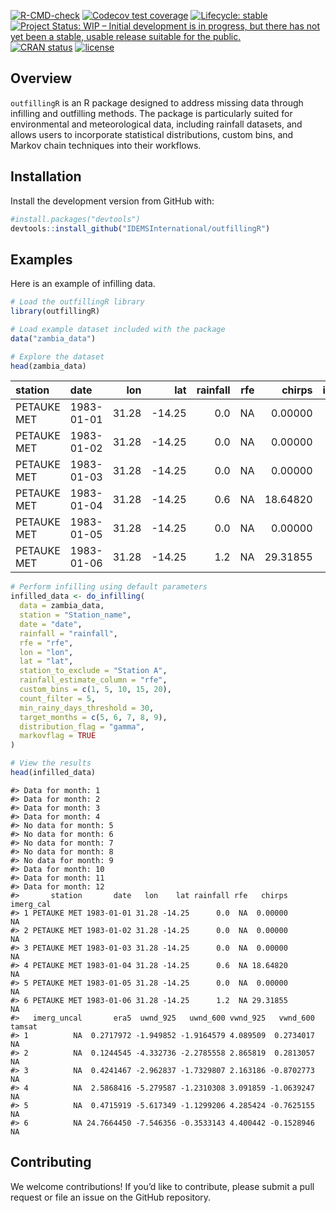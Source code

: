 
<!-- README.md is generated from README.Rmd. Please edit that file -->
<!-- badges: start -->

[![R-CMD-check](https://github.com/IDEMSInternational/outfillingR/workflows/R-CMD-check/badge.svg)](https://github.com/IDEMSInternational/outfillingR/actions)
[![Codecov test
coverage](https://codecov.io/gh/IDEMSInternational/outfillingR/branch/main/graph/badge.svg)](https://app.codecov.io/gh/IDEMSInternational/outfillingR?branch=main)
[![Lifecycle:
stable](https://img.shields.io/badge/lifecycle-stable-green.svg)](https://lifecycle.r-lib.org/articles/stages.html#stable)
[![Project Status: WIP – Initial development is in progress, but there
has not yet been a stable, usable release suitable for the
public.](https://www.repostatus.org/badges/latest/wip.svg)](https://www.repostatus.org/#wip)
[![CRAN
status](https://www.r-pkg.org/badges/version/outfillingR)](https://CRAN.R-project.org/package=outfillingR)
[![license](https://img.shields.io/badge/license-LGPL%20(%3E=%203)-lightgrey.svg)](https://www.gnu.org/licenses/lgpl-3.0.en.html)
<!-- badges: end -->

## Overview

`outfillingR` is an R package designed to address missing data through
infilling and outfilling methods. The package is particularly suited for
environmental and meteorological data, including rainfall datasets, and
allows users to incorporate statistical distributions, custom bins, and
Markov chain techniques into their workflows.

## Installation

Install the development version from GitHub with:

``` r
#install.packages("devtools")
devtools::install_github("IDEMSInternational/outfillingR")
```

## Examples

Here is an example of infilling data.

``` r
# Load the outfillingR library
library(outfillingR)
```

``` r
# Load example dataset included with the package
data("zambia_data") 

# Explore the dataset
head(zambia_data)
```

| station     | date       |   lon |    lat | rainfall | rfe |   chirps | imerg_cal | imerg_uncal |       era5 |  uwnd_925 |   uwnd_600 | vwnd_925 |   vwnd_600 | tamsat |
|:------------|:-----------|------:|-------:|---------:|----:|---------:|----------:|------------:|-----------:|----------:|-----------:|---------:|-----------:|-------:|
| PETAUKE MET | 1983-01-01 | 31.28 | -14.25 |      0.0 |  NA |  0.00000 |        NA |          NA |  0.2717972 | -1.949852 | -1.9164579 | 4.089509 |  0.2734017 |     NA |
| PETAUKE MET | 1983-01-02 | 31.28 | -14.25 |      0.0 |  NA |  0.00000 |        NA |          NA |  0.1244545 | -4.332736 | -2.2785558 | 2.865819 |  0.2813057 |     NA |
| PETAUKE MET | 1983-01-03 | 31.28 | -14.25 |      0.0 |  NA |  0.00000 |        NA |          NA |  0.4241467 | -2.962837 | -1.7329807 | 2.163186 | -0.8702773 |     NA |
| PETAUKE MET | 1983-01-04 | 31.28 | -14.25 |      0.6 |  NA | 18.64820 |        NA |          NA |  2.5868416 | -5.279587 | -1.2310308 | 3.091859 | -1.0639247 |     NA |
| PETAUKE MET | 1983-01-05 | 31.28 | -14.25 |      0.0 |  NA |  0.00000 |        NA |          NA |  0.4715919 | -5.617349 | -1.1299206 | 4.285424 | -0.7625155 |     NA |
| PETAUKE MET | 1983-01-06 | 31.28 | -14.25 |      1.2 |  NA | 29.31855 |        NA |          NA | 24.7664450 | -7.546356 | -0.3533143 | 4.400442 | -0.1528946 |     NA |

``` r
# Perform infilling using default parameters
infilled_data <- do_infilling(
  data = zambia_data,
  station = "Station_name",
  date = "date",
  rainfall = "rainfall",
  rfe = "rfe",
  lon = "lon",
  lat = "lat",
  station_to_exclude = "Station A",
  rainfall_estimate_column = "rfe",
  custom_bins = c(1, 5, 10, 15, 20),
  count_filter = 5,
  min_rainy_days_threshold = 30,
  target_months = c(5, 6, 7, 8, 9),
  distribution_flag = "gamma",
  markovflag = TRUE
)

# View the results
head(infilled_data)
```

    #> Data for month: 1 
    #> Data for month: 2 
    #> Data for month: 3 
    #> Data for month: 4 
    #> No data for month: 5 
    #> No data for month: 6 
    #> No data for month: 7 
    #> No data for month: 8 
    #> No data for month: 9 
    #> Data for month: 10 
    #> Data for month: 11 
    #> Data for month: 12
    #>       station       date   lon    lat rainfall rfe   chirps imerg_cal
    #> 1 PETAUKE MET 1983-01-01 31.28 -14.25      0.0  NA  0.00000        NA
    #> 2 PETAUKE MET 1983-01-02 31.28 -14.25      0.0  NA  0.00000        NA
    #> 3 PETAUKE MET 1983-01-03 31.28 -14.25      0.0  NA  0.00000        NA
    #> 4 PETAUKE MET 1983-01-04 31.28 -14.25      0.6  NA 18.64820        NA
    #> 5 PETAUKE MET 1983-01-05 31.28 -14.25      0.0  NA  0.00000        NA
    #> 6 PETAUKE MET 1983-01-06 31.28 -14.25      1.2  NA 29.31855        NA
    #>   imerg_uncal       era5  uwnd_925   uwnd_600 vwnd_925   vwnd_600 tamsat
    #> 1          NA  0.2717972 -1.949852 -1.9164579 4.089509  0.2734017     NA
    #> 2          NA  0.1244545 -4.332736 -2.2785558 2.865819  0.2813057     NA
    #> 3          NA  0.4241467 -2.962837 -1.7329807 2.163186 -0.8702773     NA
    #> 4          NA  2.5868416 -5.279587 -1.2310308 3.091859 -1.0639247     NA
    #> 5          NA  0.4715919 -5.617349 -1.1299206 4.285424 -0.7625155     NA
    #> 6          NA 24.7664450 -7.546356 -0.3533143 4.400442 -0.1528946     NA

## Contributing

We welcome contributions! If you’d like to contribute, please submit a
pull request or file an issue on the GitHub repository.
